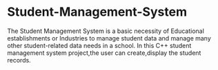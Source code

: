 # Student-Management-System
The Student Management System is a basic necessity of Educational establishments or Industries to manage student data and manage many other student-related data needs in a school. In this C++ student management system project,the user can create,display the student records.
